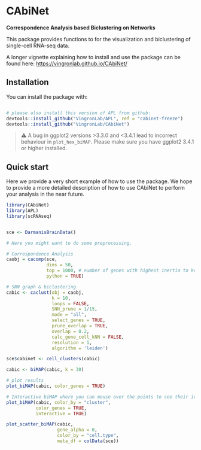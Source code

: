 
# CAbiNet
**Correspondence Analysis based Biclustering on Networks**

This package provides functions to for the visualization and biclustering of single-cell RNA-seq data.

A longer vignette explaining how to install and use the package can be found here:
https://vingronlab.github.io/CAbiNet/

## Installation

You can install the package with:

``` r

# please also install this version of APL from github:
devtools::install_github("VingronLab/APL", ref = "cabinet-freeze")
devtools::install_github("VingronLab/CAbiNet")
```

> ⚠️ A bug in ggplot2 versions >3.3.0 and <3.4.1 lead to incorrect behaviour  in `plot_hex_biMAP`. Please make sure you have ggplot2 3.4.1 or higher installed. 

## Quick start

Here we provide a very short example of how to use the package. We hope to provide a more detailed description of how to use CAbiNet to perform your analysis in the near future.

``` r
library(CAbiNet)
library(APL)
library(scRNAseq)


sce <- DarmanisBrainData()

# Here you might want to do some preprocessing.

# Correspondence Analysis
caobj = cacomp(sce,
               dims = 50,
               top = 1000, # number of genes with highest inertia to keep.
               python = TRUE)

# SNN graph & biclustering
cabic <- caclust(obj = caobj,
                 k = 10,
                 loops = FALSE,
                 SNN_prune = 1/15,
                 mode = "all",
                 select_genes = TRUE,
                 prune_overlap = TRUE,
                 overlap = 0.2,
                 calc_gene_cell_kNN = FALSE,
                 resolution = 1,
                 algorithm = 'leiden')

sce$cabinet <- cell_clusters(cabic)

cabic <- biMAP(cabic, k = 30)

# plot results
plot_biMAP(cabic, color_genes = TRUE)

# Interactive biMAP where you can mouse over the points to see their identities
plot_biMAP(cabic, color_by = "cluster",
           color_genes = TRUE,
           interactive = TRUE)

plot_scatter_biMAP(cabic,
                   gene_alpha = 0,
                   color_by = "cell.type",
                   meta_df = colData(sce))


```
